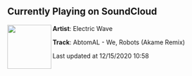 ## Currently Playing on SoundCloud

[<img align="left" width="100" src="https://i1.sndcdn.com/artworks-N1ctOMB1iWG2Zbw3-r70XyQ-t50x50.jpg">](https://soundcloud.com/electricwavemusic/abtomal-we-robots-akame-remix?in=itsakame/sets/abtomal-we-robots-akame-remix)

**Artist**: Electric Wave 

**Track**: AbtomAL - We, Robots (Akame Remix)

Last updated at 12/15/2020 10:58
